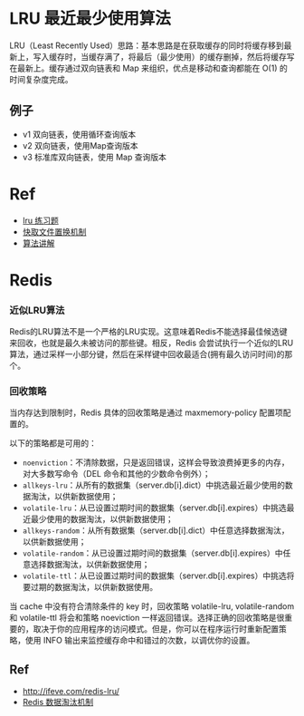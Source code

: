 # LRU 最近最少使用算法

LRU（Least Recently Used）思路：基本思路是在获取缓存的同时将缓存移到最新上，写入缓存时，当缓存满了，将最后（最少使用）的缓存删掉，然后将缓存写在最新上。缓存通过双向链表和 Map 来组织，优点是移动和查询都能在 O(1) 的时间复杂度完成。

## 例子

* v1 双向链表，使用循环查询版本
* v2 双向链表，使用Map查询版本
* v3 标准库双向链表，使用 Map 查询版本

# Ref

* [lru 练习题](https://leetcode-cn.com/problems/lru-cache/)
* [快取文件置换机制](https://zh.wikipedia.org/wiki/%E5%BF%AB%E5%8F%96%E6%96%87%E4%BB%B6%E7%BD%AE%E6%8F%9B%E6%A9%9F%E5%88%B6)
* [算法讲解](https://www.youtube.com/watch?v=O1Glb6FDZhk&list=PLItNLuX80m9DSNLBTLno6ifA2Vk9jpk4I&index=47)

# Redis

### 近似LRU算法

Redis的LRU算法不是一个严格的LRU实现。这意味着Redis不能选择最佳候选键来回收，也就是最久未被访问的那些键。相反，Redis 会尝试执行一个近似的LRU算法，通过采样一小部分键，然后在采样键中回收最适合(拥有最久访问时间)的那个。

### 回收策略

当内存达到限制时，Redis 具体的回收策略是通过 maxmemory-policy 配置项配置的。

以下的策略都是可用的：

- `noenviction`：不清除数据，只是返回错误，这样会导致浪费掉更多的内存，对大多数写命令（DEL 命令和其他的少数命令例外）；
- `allkeys-lru`：从所有的数据集（server.db[i].dict）中挑选最近最少使用的数据淘汰，以供新数据使用；
- `volatile-lru`：从已设置过期时间的数据集（server.db[i].expires）中挑选最近最少使用的数据淘汰，以供新数据使用；
- `allkeys-random`：从所有数据集（server.db[i].dict）中任意选择数据淘汰，以供新数据使用；
- `volatile-random`：从已设置过期时间的数据集（server.db[i].expires）中任意选择数据淘汰，以供新数据使用；
- `volatile-ttl`：从已设置过期时间的数据集（server.db[i].expires）中挑选将要过期的数据淘汰，以供新数据使用。

当 cache 中没有符合清除条件的 key 时，回收策略 volatile-lru, volatile-random 和 volatile-ttl 将会和策略 noeviction 一样返回错误。选择正确的回收策略是很重要的，取决于你的应用程序的访问模式。但是，你可以在程序运行时重新配置策略，使用 INFO 输出来监控缓存命中和错过的次数，以调优你的设置。

## Ref

* http://ifeve.com/redis-lru/
* [Redis 数据淘汰机制](https://wiki.jikexueyuan.com/project/redis/data-elimination-mechanism.html)
